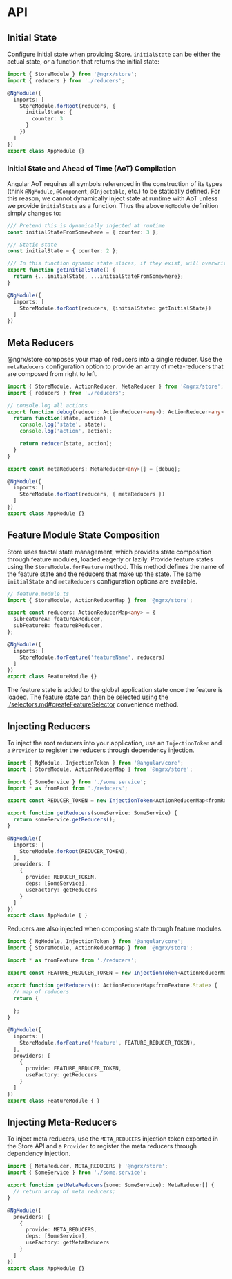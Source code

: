 # API

## Initial State

Configure initial state when providing Store. `initialState` can be either the actual state, or a function that returns the initial state:

```ts
import { StoreModule } from '@ngrx/store';
import { reducers } from './reducers';

@NgModule({
  imports: [
    StoreModule.forRoot(reducers, {
      initialState: {
        counter: 3
      }
    })
  ]
})
export class AppModule {}
```

### Initial State and Ahead of Time (AoT) Compilation

Angular AoT requires all symbols referenced in the construction of its types (think `@NgModule`, `@Component`, `@Injectable`, etc.) to be statically defined. For this reason, we cannot dynamically inject state at runtime with AoT unless we provide `initialState` as a function. Thus the above `NgModule` definition simply changes to:

```ts
/// Pretend this is dynamically injected at runtime
const initialStateFromSomewhere = { counter: 3 };

/// Static state
const initialState = { counter: 2 };

/// In this function dynamic state slices, if they exist, will overwrite static state at runtime.
export function getInitialState() {
  return {...initialState, ...initialStateFromSomewhere};
}

@NgModule({
  imports: [
    StoreModule.forRoot(reducers, {initialState: getInitialState})
  ]
})
```

## Meta Reducers

@ngrx/store composes your map of reducers into a single reducer. Use the `metaReducers`
configuration option to provide an array of meta-reducers that are composed from right to left.

```ts
import { StoreModule, ActionReducer, MetaReducer } from '@ngrx/store';
import { reducers } from './reducers';

// console.log all actions
export function debug(reducer: ActionReducer<any>): ActionReducer<any> {
  return function(state, action) {
    console.log('state', state);
    console.log('action', action);

    return reducer(state, action);
  }
}

export const metaReducers: MetaReducer<any>[] = [debug];

@NgModule({
  imports: [
    StoreModule.forRoot(reducers, { metaReducers })
  ]
})
export class AppModule {}
```

## Feature Module State Composition

Store uses fractal state management, which provides state composition through feature modules,
loaded eagerly or lazily. Provide feature states using the `StoreModule.forFeature` method. This
method defines the name of the feature state and the reducers that make up the state. The same `initialState`
and `metaReducers` configuration options are available.

```ts
// feature.module.ts
import { StoreModule, ActionReducerMap } from '@ngrx/store';

export const reducers: ActionReducerMap<any> = {
  subFeatureA: featureAReducer,
  subFeatureB: featureBReducer,
};

@NgModule({
  imports: [
    StoreModule.forFeature('featureName', reducers)
  ]
})
export class FeatureModule {}
```

The feature state is added to the global application state once the feature is loaded. The feature state can then be selected using the [./selectors.md#createFeatureSelector](createFeatureSelector) convenience method.

## Injecting Reducers

To inject the root reducers into your application, use an `InjectionToken` and a `Provider` to register the reducers through dependency injection.

```ts
import { NgModule, InjectionToken } from '@angular/core';
import { StoreModule, ActionReducerMap } from '@ngrx/store';

import { SomeService } from './some.service';
import * as fromRoot from './reducers';

export const REDUCER_TOKEN = new InjectionToken<ActionReducerMap<fromRoot.State>>('Registered Reducers');

export function getReducers(someService: SomeService) {
  return someService.getReducers();
}

@NgModule({
  imports: [
    StoreModule.forRoot(REDUCER_TOKEN),
  ],
  providers: [
    {
      provide: REDUCER_TOKEN,
      deps: [SomeService],
      useFactory: getReducers
    }
  ]
})
export class AppModule { }
```

Reducers are also injected when composing state through feature modules.

```ts
import { NgModule, InjectionToken } from '@angular/core';
import { StoreModule, ActionReducerMap } from '@ngrx/store';

import * as fromFeature from './reducers';

export const FEATURE_REDUCER_TOKEN = new InjectionToken<ActionReducerMap<fromFeature.State>>('Feature Reducers');

export function getReducers(): ActionReducerMap<fromFeature.State> {
  // map of reducers
  return {
  
  };
}

@NgModule({
  imports: [
    StoreModule.forFeature('feature', FEATURE_REDUCER_TOKEN),
  ],
  providers: [
    {
      provide: FEATURE_REDUCER_TOKEN,
      useFactory: getReducers
    }
  ]
})
export class FeatureModule { }
```

## Injecting Meta-Reducers

To inject meta reducers, use the `META_REDUCERS` injection token exported in
the Store API and a `Provider` to register the meta reducers through dependency
injection.

```ts
import { MetaReducer, META_REDUCERS } '@ngrx/store';
import { SomeService } from './some.service';

export function getMetaReducers(some: SomeService): MetaReducer[] {
  // return array of meta reducers;
}

@NgModule({
  providers: [
    {
      provide: META_REDUCERS,
      deps: [SomeService],
      useFactory: getMetaReducers
    }
  ]
})
export class AppModule {}
```
